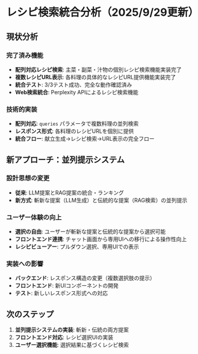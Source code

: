 # レシピ検索統合分析（2025/9/29更新）

## 現状分析

### 完了済み機能
- **配列対応レシピ検索**: 主菜・副菜・汁物の個別レシピ検索機能実装完了
- **複数レシピURL表示**: 各料理の具体的なレシピURL提供機能実装完了
- **統合テスト**: 3/3テスト成功、完全な動作確認済み
- **Web検索統合**: Perplexity APIによるレシピ検索機能

### 技術的実装
- **配列対応**: `queries` パラメータで複数料理の並列検索
- **レスポンス形式**: 各料理のレシピURLを個別に提供
- **統合フロー**: 献立生成→レシピ検索→URL表示の完全フロー

## 新アプローチ：並列提示システム

### 設計思想の変更
- **従来**: LLM提案とRAG提案の統合・ランキング
- **新方式**: 斬新な提案（LLM生成）と伝統的な提案（RAG検索）の並列提示

### ユーザー体験の向上
- **選択の自由**: ユーザーが斬新な提案と伝統的な提案から選択可能
- **フロントエンド連携**: チャット画面から専用UIへの移行による操作性向上
- **レシピビューアー**: プルダウン選択、専用UIでの表示

### 実装への影響
- **バックエンド**: レスポンス構造の変更（複数選択肢の提示）
- **フロントエンド**: 新UIコンポーネントの開発
- **テスト**: 新しいレスポンス形式への対応

## 次のステップ
1. **並列提示システムの実装**: 斬新・伝統の両方提案
2. **フロントエンド対応**: レシピ選択UIの実装
3. **ユーザー選択機能**: 選択結果に基づくレシピ検索